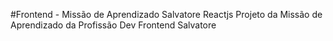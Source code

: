 #Frontend - Missão de Aprendizado Salvatore Reactjs
Projeto da Missão de Aprendizado da Profissão Dev Frontend Salvatore
